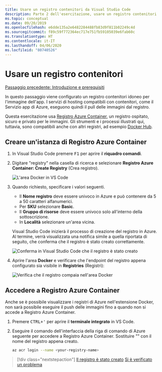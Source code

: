 ```yaml
---
title: Usare un registro contenitori da Visual Studio Code
description: Parte 2 dell'esercitazione, usare un registro contenitori
ms.topic: conceptual
ms.date: 09/20/2019
ms.openlocfilehash: e6dde135a2e6482284488fb83d9f811b02249c4d
ms.sourcegitcommit: f89c59f772364ec717e751fb59105039e6fab60c
ms.translationtype: HT
ms.contentlocale: it-IT
ms.lasthandoff: 04/06/2020
ms.locfileid: "80740526"
---
```

# <a name="use-a-container-registry"></a>Usare un registro contenitori

[Passaggio precedente: Introduzione e prerequisiti](tutorial-vscode-docker-node-01.md)

In questo passaggio viene configurato un registro contenitori idoneo per l'immagine dell'app. I servizi di hosting compatibili con contenitori, come il Servizio app di Azure, eseguono quindi il pull delle immagini dal registro.

Questa esercitazione usa [Registro Azure Container](https://azure.microsoft.com/services/container-registry/), un registro ospitato, sicuro e privato per le immagini. Gli strumenti e i processi illustrati qui, tuttavia, sono compatibili anche con altri registri, ad esempio [Docker Hub](https://hub.docker.com/).

## <a name="create-an-azure-container-registry"></a>Creare un'istanza di Registro Azure Container

1. In Visual Studio Code premere <kbd>F1</kbd> per aprire il **riquadro comandi**.

1. Digitare "registry" nella casella di ricerca e selezionare **Registro Azure Container: Create Registry** (Crea registro).

   ![L'area Docker in VS Code](media/deploy-containers/docker-create-registry.jpg)

1. Quando richiesto, specificare i valori seguenti.

    - Il **Nome registro** deve essere univoco in Azure e può contenere da 5 a 50 caratteri alfanumerici.
    - Per **SKU** selezionare **Basic**.
    - Il **Gruppo di risorse** deve essere univoco solo all'interno della sottoscrizione.
    - In **Località** selezionare un'area vicina.

    Visual Studio Code inizierà il processo di creazione del registro in Azure. Al termine, verrà visualizzata una notifica simile a quella riportata di seguito, che conferma che il registro è stato creato correttamente.

   ![Conferma in Visual Studio Code che il registro è stato creato](media/deploy-containers/registry-created.jpg)

1. Aprire l'area **Docker** e verificare che l'endpoint del registro appena configurato sia visibile in **Registries** (Registri):

   ![Verifica che il registro compaia nell'area Docker](media/deploy-containers/docker-explorer-registry.jpg)

## <a name="sign-in-to-azure-container-registry"></a>Accedere a Registro Azure Container

Anche se è possibile visualizzare i registri di Azure nell'estensione Docker, non sarà possibile eseguire il push delle immagini fino a quando non si accede a Registro Azure Container.

1. Premere <kbd>CTRL+'</kbd> per aprire il **terminale integrato** in VS Code.

1. Eseguire il comando dell'interfaccia della riga di comando di Azure seguente per accedere a Registro Azure Container. Sostituire "<your-registry-name>" con il nome del registro appena creato.

    ```bash
    az acr login --name <your-registry-name>
    ```

> [!div class="nextstepaction"]
> [Il registro è stato creato](tutorial-vscode-docker-node-03.md) [Si è verificato un problema](https://www.research.net/r/PWZWZ52?tutorial=docker-extension&step=create-registry)
